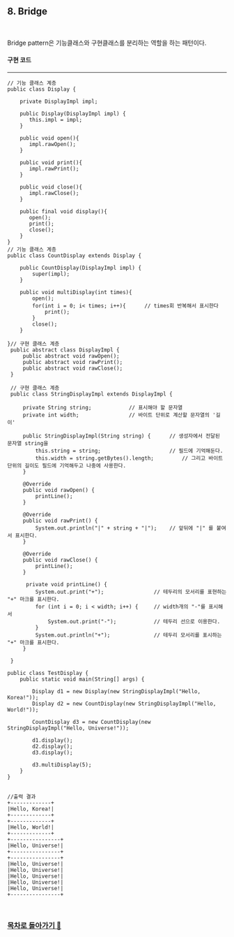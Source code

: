 <h2>8. Bridge</h2><br/> 

Bridge pattern은 기능클래스와 구현클래스를 분리하는 역할을 하는 패턴이다.<br>

<h4>구현 코드</h4><hr>
<pre><code>// 기능 클래스 계층
public class Display {<br>
    private DisplayImpl impl;<br>
    public Display(DisplayImpl impl) {
       this.impl = impl;
    }<br>
    public void open(){
       impl.rawOpen();
    }<br>
    public void print(){
       impl.rawPrint();
    }<br>
    public void close(){
       impl.rawClose();
    }<br>
    public final void display(){
       open();
       print();
       close();
    }
}
// 기능 클래스 계층
public class CountDisplay extends Display {<br>
    public CountDisplay(DisplayImpl impl) {
        super(impl);
    }<br>
    public void multiDisplay(int times){
        open();
        for(int i = 0; i< times; i++){   	// times회 반복해서 표시한다
            print();
        }
        close();
    }<br>
}// 구현 클래스 계층
 public abstract class DisplayImpl {
     public abstract void rawOpen();
     public abstract void rawPrint();
     public abstract void rawClose();
 }<br>
 // 구현 클래스 계층
 public class StringDisplayImpl extends DisplayImpl {<br>
     private String string;			   // 표시해야 할 문자열
     private int width;				   // 바이트 단위로 계산할 문자열의 '길이'<br>
     public StringDisplayImpl(String string) {		// 생성자에서 전달된 문자열 string을
         this.string = string;						// 필드에 기억해둔다.
         this.width = string.getBytes().length; 	    // 그리고 바이트 단위의 길이도 필드에 기억해두고 나중에 사용한다.
     }<br>
     @Override
     public void rawOpen() {
         printLine();
     }<br>
     @Override
     public void rawPrint() {
         System.out.println("|" + string + "|");    // 앞뒤에 "|" 를 붙여서 표시한다.
     }<br>
     @Override
     public void rawClose() {
         printLine();
     }<br>
      private void printLine() {
         System.out.print("+");		           // 테두리의 모서리를 표현하는 "+" 마크를 표시한다.
         for (int i = 0; i < width; i++) {	   // width개의 "-"를 표시해서
             System.out.print("-");			   // 테두리 선으로 이용한다.
         }
         System.out.println("+");	           // 테두리 모서리를 표시하는 "+" 마크를 표시한다.
     }<br>
 }<br>
public class TestDisplay {
    public static void main(String[] args) {<br>
        Display d1 = new Display(new StringDisplayImpl("Hello, Korea!"));
        Display d2 = new CountDisplay(new StringDisplayImpl("Hello, World!"));<br>
        CountDisplay d3 = new CountDisplay(new StringDisplayImpl("Hello, Universe!"));<br>
        d1.display();
        d2.display();
        d3.display();<br>
        d3.multiDisplay(5);
    }
}<br><br>
//출력 결과
+-------------+
|Hello, Korea!|
+-------------+
+-------------+
|Hello, World!|
+-------------+
+----------------+
|Hello, Universe!|
+----------------+
+----------------+
|Hello, Universe!|
|Hello, Universe!|
|Hello, Universe!|
|Hello, Universe!|
|Hello, Universe!|
+----------------+

</code></pre>
<h3><a href="https://github.com/EungyuCho/Disign_Pattern_Repo">목차로 돌아가기 🏃</a></h3> 